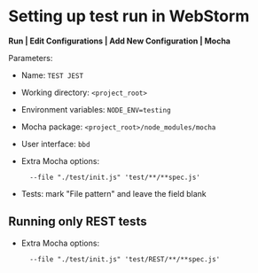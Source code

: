 
# Setting up test run in WebStorm

**Run | Edit Configurations |  Add New Configuration | Mocha**

Parameters:

- Name: `TEST JEST`
- Working directory: `<project_root>`
- Environment variables: `NODE_ENV=testing`
- Mocha package: `<project_root>/node_modules/mocha`
- User interface: `bbd`
- Extra Mocha options:

        --file "./test/init.js" 'test/**/**spec.js'

- Tests: mark "File pattern" and leave the field blank

## Running only REST tests

- Extra Mocha options:

        --file "./test/init.js" 'test/REST/**/**spec.js'



